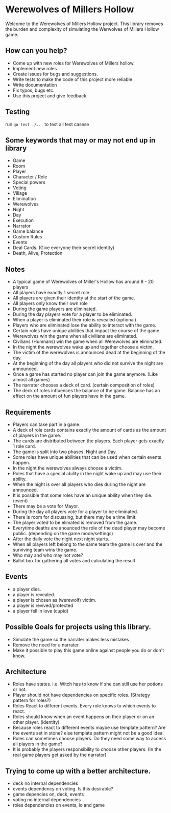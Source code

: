 # Werewolves of Millers Hollow

Welcome to the Werewolves of Millers Hollow project.
This library removes the burden and complexity of simulating the Werwolves of Millers Hollow game.

## How can you help?
* Come up with new roles for Werewolves of Millers hollow.
* Implement new roles
* Create issues for bugs and suggestions.
* Write tests to make the code of this project more reliable
* Write documentation
* Fix typos, bugs etc.
* Use this project and give feedback.

## Testing
run `go test ./...` to test all test casese

## Some keywords that may or may not end up in library
* Game
* Room
* Player
* Character / Role
* Special powers
* Voting
* Village
* Elimination
* Werewolves
* Night
* Day
* Execution
* Narrator
* Game balance
* Custom Rules
* Events
* Deal Cards. (Give everyone their secret identity)
* Death, Alive, Protection


## Notes
* A typical game of Werewolves of Miller's Hollow has around 8 - 20 players
* All players have exactly 1 secret role
* All players are given their identity at the start of the game.
* All players only know their own role
* During the game players are eliminated.
* During the day players vote for a player to be eliminated.
* When a player is eliminated their role is revealed (optional)
* Players who are eliminated lose the ability to interact with the game.
* Certain roles have unique abilities that impact the course of the game.
* Werewolves win the game when all civilians are eliminated.
* Civilians (Humnans) win the game when all Werewolves are eliminated.
* In the night the werewolves wake up and together choose a victim.
* The victim of the werewolves is announced dead at the beginning of the day.
* At the beginning of the day all players who did not survive the night are announced.
* Once a game has started no player can join the game anymore. (Like almost all games)
* The narrater chooses a deck of card. (certain composition of roles)
* The deck of roles influences the balance of the game. Balance has an effect on the amount of fun players have in the game.

## Requirements
* Players can take part in a game.
* A deck of role cards contains exactly the amount of cards as the amount of players in the game.
* The cards are distributed between the players. Each player gets exactly 1 role card.
* The game is split into two phases. Night and Day.
* Some roles have unique abilities that can be used when certain events happen.
* In the night the werewolves always choose a victim.
* Roles that have a special ability in the night wake up and may use their ability.
* When the night is over all players who dies during the night are announced.
* It is possible that some roles have an unique ability when they die. (event)
* There may be a vote for Mayor.
* During the day all players vote for a player to be eliminated.
* There is room for discussing, but there may be a time limit.
* The player voted to be elimated is removed from the game.
* Everytime deaths are anounced the role of the dead player may become public. (depending on the game mode/settings)
* After the daily vote the night next night starts.
* When all players left belong to the same team the game is over and the surviving team wins the game.
* Who may and who may not vote?
* Ballot box for gathering all votes and calculating the result


## Events
* a player dies.
* a player is revealed.
* a player is chosen as (werewolf) victim.
* a player is revived/protected
* a player fell in love (cupid)


## Possible Goals for projects using this library.
* Simulate the game so the narrater makes less mistakes
* Remove the need for a narrater.
* Make it possible to play this game online against people you do or don't know.


## Architecture
* Roles have states. i.e. Witch has to know if she can still use her potions or not.
* Player should not have dependencies on specific roles. (Strategy pattern for roles?)
* Roles React to different events. Every role knows to which events to react.
* Roles should know when an event happens on their player or on an other player. (identity)
* Because roles react to different events maybe use template pattern? Are the events set in stone? else template pattern might not be a good idea.
* Roles can sometimes choose players. Do they need some way to access all players in the game?
* It is probably the players responsibility to choose other players. (In the real game players get asked by the narrator)

## Trying to come up with a better architecture.
* deck no internal dependencies
* events dependency on voting. Is this desirable?
* game depencies on, deck, events
* voting no internal dependencies
* roles dependencies on events, io and game